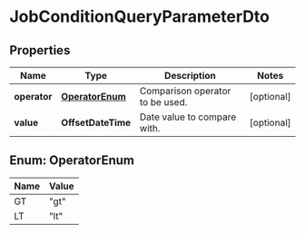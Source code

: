 

# JobConditionQueryParameterDto


## Properties

Name | Type | Description | Notes
------------ | ------------- | ------------- | -------------
**operator** | [**OperatorEnum**](#OperatorEnum) | Comparison operator to be used. |  [optional]
**value** | **OffsetDateTime** | Date value to compare with. |  [optional]



## Enum: OperatorEnum

Name | Value
---- | -----
GT | &quot;gt&quot;
LT | &quot;lt&quot;



